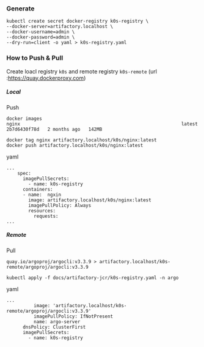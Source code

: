 ### Generate

```
kubectl create secret docker-registry k0s-registry \
--docker-server=artifactory.localhost \ 
--docker-username=admin \ 
--docker-password=admin \ 
--dry-run=client -o yaml > k0s-registry.yaml
```


### How to Push & Pull 

Create loacl registry ```k0s```  and remote registry ```k0s-remote``` (url :https://quay.dockerproxy.com)


##### Local

Push 
```
docker images 
nginx                                                           latest         2b7d6430f78d   2 months ago   142MB

docker tag nginx artifactory.localhost/k0s/nginx:latest
docker push artifactory.localhost/k0s/nginx:latest
```

yaml
```
...
    spec:
      imagePullSecrets:
        - name: k0s-registry
      containers:
      - name:  ngxin
        image: artifactory.localhost/k0s/nginx:latest
        imagePullPolicy: Always
        resources:
          requests:
...
```

##### Remote


Pull

```
quay.io/argoproj/argocli:v3.3.9 > artifactory.localhost/k0s-remote/argoproj/argocli:v3.3.9
```

```
kubectl apply -f docs/artifactory-jcr/k0s-registry.yaml -n argo
```


yaml
```
...
          image: 'artifactory.localhost/k0s-remote/argoproj/argocli:v3.3.9'
          imagePullPolicy: IfNotPresent
          name: argo-server
      dnsPolicy: ClusterFirst
      imagePullSecrets:
        - name: k0s-registry
```


